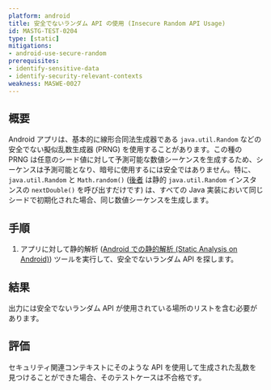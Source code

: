 ```yaml
---
platform: android
title: 安全でないランダム API の使用 (Insecure Random API Usage)
id: MASTG-TEST-0204
type: [static]
mitigations:
- android-use-secure-random
prerequisites:
- identify-sensitive-data
- identify-security-relevant-contexts
weakness: MASWE-0027
---
```


## 概要

Android アプリは、基本的に線形合同法生成器である `java.util.Random` などの安全でない擬似乱数生成器 (PRNG) を使用することがあります。この種の PRNG は任意のシード値に対して予測可能な数値シーケンスを生成するため、シーケンスは予測可能となり、暗号に使用するには安全ではありません。特に、`java.util.Random` と `Math.random()` ([後者](https://franklinta.com/2014/08/31/predicting-the-next-math-random-in-java/) は静的 `java.util.Random` インスタンスの `nextDouble()` を呼び出すだけです) は、すべての Java 実装において同じシードで初期化された場合、同じ数値シーケンスを生成します。

## 手順

1. アプリに対して静的解析 ([Android での静的解析 (Static Analysis on Android)](../../techniques/android/MASTG-TECH-0014.md)) ツールを実行して、安全でないランダム API を探します。

## 結果

出力には安全でないランダム API が使用されている場所のリストを含む必要があります。

## 評価

セキュリティ関連コンテキストにそのような API を使用して生成された乱数を見つけることができた場合、そのテストケースは不合格です。
